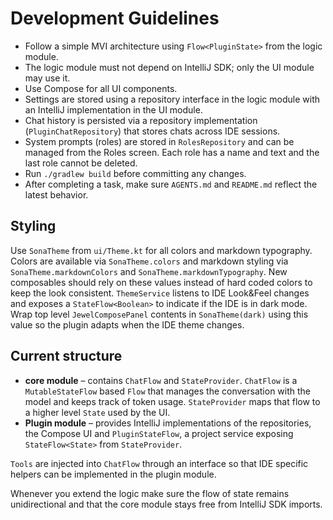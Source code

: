 # Development Guidelines

- Follow a simple MVI architecture using `Flow<PluginState>` from the logic module.
- The logic module must not depend on IntelliJ SDK; only the UI module may use it.
- Use Compose for all UI components.
- Settings are stored using a repository interface in the logic module with an IntelliJ implementation in the UI module.
- Chat history is persisted via a repository implementation (`PluginChatRepository`) that stores chats across IDE sessions.
- System prompts (roles) are stored in `RolesRepository` and can be managed from
  the Roles screen. Each role has a name and text and the last role cannot be
  deleted.
- Run `./gradlew build` before committing any changes.
- After completing a task, make sure `AGENTS.md` and `README.md` reflect the latest behavior.

## Styling

Use `SonaTheme` from `ui/Theme.kt` for all colors and markdown typography. Colors are available via `SonaTheme.colors` and markdown styling via `SonaTheme.markdownColors` and `SonaTheme.markdownTypography`. New composables should rely on these values instead of hard coded colors to keep the look consistent.
`ThemeService` listens to IDE Look&Feel changes and exposes a `StateFlow<Boolean>` to indicate if the IDE is in dark mode. Wrap top level `JewelComposePanel` contents in `SonaTheme(dark)` using this value so the plugin adapts when the IDE theme changes.

## Current structure

- **core module** – contains `ChatFlow` and `StateProvider`. `ChatFlow` is a
  `MutableStateFlow` based `Flow` that manages the conversation with the model
  and keeps track of token usage. `StateProvider` maps that flow to a higher
  level `State` used by the UI.
- **Plugin module** – provides IntelliJ implementations of the repositories,
  the Compose UI and `PluginStateFlow`, a project service exposing
  `StateFlow<State>` from `StateProvider`.

`Tools` are injected into `ChatFlow` through an interface so that IDE specific
helpers can be implemented in the plugin module.

Whenever you extend the logic make sure the flow of state remains unidirectional
and that the core module stays free from IntelliJ SDK imports.
